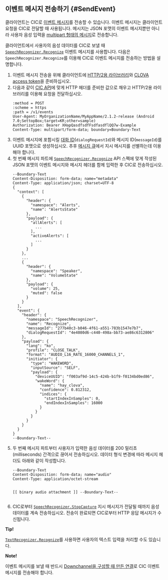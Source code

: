 ## 이벤트 메시지 전송하기 {#SendEvent}
클라이언트는 CIC로 [이벤트 메시지](/Develop/References/CIC_API.md#Event)를 전송할 수 있습니다. 이벤트 메시지는 클라이언트 요청을 CIC로 전달할 때 사용됩니다. 메시지는 JSON 포맷의 이벤트 메시지뿐만 아니라 사용자 음성 입력을 [multipart 형태의 메시지](/Develop/References/CIC_API.md#MultipartMessage)로 전송합니다.

클라이언트에서 사용자의 음성 데이터를 CIC로 보낼 때 [`SpeechRecognizer.Recognize`](/Develop/References/MessageInterfaces/SpeechRecognizer.md#Recognize) 이벤트 메시지를 사용합니다. 다음은 `SpeechRecognizer.Recognize`를 이용해 CIC로 이벤트 메시지를 전송하는 방법을 설명합니다.

<ol>
  <li>이벤트 메시지 전송을 위해 클라이언트에 <a href="#RequiredLibrary">HTTP/2용 라이브러리</a>와 <a href="#Authorization">CLOVA access token</a>을 준비하십시오.</li>
  <li>다음과 같이 <a href="/Develop/References/CIC_API.md#SendEvent">CIC API</a>에 맞게 HTTP 헤더를 준비한 값으로 채우고 HTTP/2용 라이브러리를 이용해 요청을 전달하십시오.
    <pre><code>:method = POST
:scheme = https
:path = /v1/events
User-Agent: MyOrganizationName/MyAppName/2.1.2-release (Android 7.0;SettopBox;target=KR;other=sample)
Authorization: Bearer XHapQasdfsdfFsdfasdflQQ7w-Example
Content-Type: multipart/form-data; boundary=Boundary-Text</code></pre>
  </li>
  <li>이벤트 메시지에 포함시킬 <a href="/Develop/Guides/Manage_Dialog_ID_And_Handle_Tasks.md">대화 ID</a>(<code>dialogRequestId</code>)와 메시지 ID(<code>messageId</code>)를 UUID 포맷으로 생성하십시오. 추후 <a href="#ManageMessageQ">메시지 큐</a>에서 지시 메시지를 선별하는데 이용해야 합니다.</li>
  <li>첫 번째 메시지 파트에 <a href="/Develop/References/MessageInterfaces/SpeechRecognizer.md#Recognize"><code>SpeechRecognizer.Recognize</code></a> API 스펙에 맞게 작성된 JSON 포맷의 이벤트 메시지와 메시지 헤더를 함께 입력한 후 CIC로 전송하십시오.
    <pre><code>--Boundary-Text
Content-Disposition: form-data; name="metadata"
Content-Type: application/json; charset=UTF-8
{
  "context": [
    {
      "header": {
        "namespace": "Alerts",
        "name": "AlertsState"
      },
      "payload": {
        "allAlerts": [
          ...
        ],
        "activeAlerts": [
          ...
        ]
      }
    },
    ...
    {
      "header": {
        "namespace": "Speaker",
        "name": "VolumeState"
      },
      "payload": {
        "volume": 25,
        "muted": false
      }
    }
  ],
  "event": {
    "header": {
      "namespace": "SpeechRecognizer",
      "name": "Recognize",
      "messageId": "277b40c3-b046-4f61-a551-783b1547e7b7",
      "dialogRequestId": "4e4080d6-c440-498a-bb73-ae86c6312806"
    },
    "payload": {
      "lang": "ko",
      "profile": "CLOSE_TALK",
      "format": "AUDIO_L16_RATE_16000_CHANNELS_1",
      "initiator": {
        "type": "WAKEWORD",
        "inputSource": "SELF",
        "payload": {
          "deviceUUID": "f003af9d-14c5-424b-b1f9-f0134bd0ed86",
          "wakeWord": {
            "name": "hay_clova",
            "confidence": 0.812312,
            "indices": {
              "startIndexInSamples": 0,
              "endIndexInSamples": 16000
            }
          }
        }
      }
    }
  }
}
--Boundary-Text--</code></pre>
  </li>
  <li>두 번째 메시지 파트부터 사용자가 입력한 음성 데이터를 200 밀리초(milliseconds) 간격으로 끊어서 전송하십시오. 데이터 형식 변경에 따라 메시지 헤더도 아래와 같이 작성합니다.
    <pre><code>--Boundary-Text
Content-Disposition: form-data; name="audio"
Content-Type: application/octet-stream

[[ binary audio attachment ]]
--Boundary-Text--</code></pre>
  </li>
  <li>CIC로부터 <a href="/Develop/References/MessageInterfaces/SpeechRecognizer.md#StopCapture"><code>SpeechRecognizer.StopCapture</code></a> 지시 메시지가 전달될 때까지 음성 데이터를 계속 전송하십시오. 전송이 완료되면 CIC로부터 HTTP 응답 메시지가 수신됩니다.</li>
</ol>

<div class="tip">
  <p><strong>Tip!</strong></p>
  <p><a href="/Develop/References/MessageInterfaces/TextRecognizer.md#Recognize"><code>TextRecognizer.Recognize</code></a>를 사용하면 사용자의 텍스트 입력을 처리할 수도 있습니다.</p>
</div>

<div class="note">
  <p><strong>Note!</strong></p>
  <p>이벤트 메시지를 보낼 때 반드시 <a href="#CreateConnection">Downchannel을 구성할 때 만든 연결</a>로 CIC 이벤트 메시지를 전송해야 합니다.</p>
</div>
